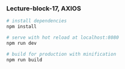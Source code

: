 ### Lecture-block-17, AXIOS

``` bash
# install dependencies
npm install

# serve with hot reload at localhost:8080
npm run dev

# build for production with minification
npm run build
```
